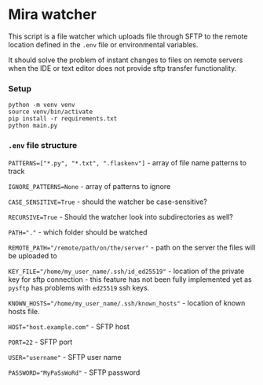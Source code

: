 # Mira watcher

This script is a file watcher which uploads file through SFTP to the remote location defined in the `.env` file or environmental variables.

It should solve the problem of instant changes to files on remote servers when the IDE or text editor does not provide sftp transfer functionality. 

### Setup

```shell
python -m venv venv
source venv/bin/activate
pip install -r requirements.txt
python main.py
```

### `.env` file structure
`PATTERNS=["*.py", "*.txt", ".flaskenv"]` - array of file name patterns to track

`IGNORE_PATTERNS=None` - array of patterns to ignore

`CASE_SENSITIVE=True` - should the watcher be case-sensitive?

`RECURSIVE=True` - Should the watcher look into subdirectories as well?

`PATH="."` - which folder should be watched

`REMOTE_PATH="/remote/path/on/the/server"` - path on the server the files will be uploaded to

`KEY_FILE="/home/my_user_name/.ssh/id_ed25519"` - location of the private key for sftp connection - this feature has not been fully implemented yet as `pysftp` has problems with `ed25519` ssh keys. 

`KNOWN_HOSTS="/home/my_user_name/.ssh/known_hosts"` - location of known hosts file.

`HOST="host.example.com"` - SFTP host

`PORT=22` - SFTP port

`USER="username"` - SFTP user name

`PASSWORD="MyPaSsWoRd"` - SFTP password